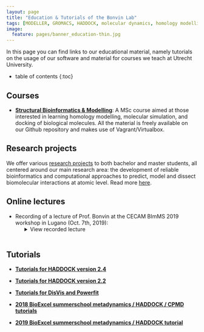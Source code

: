 ```yaml
---
layout: page
title: "Education & Tutorials of the Bonvin Lab"
tags: [MODELLER, GROMACS, HADDOCK, molecular dynamics, homology modelling, docking, p53, MDM2]
image:
  feature: pages/banner_education-thin.jpg
---
```

In this page you can find links to our educational material, namely tutorials on the usage of our software and material for courses we teach at Utrecht University.

* table of contents
{:toc}


## Courses

* [**Structural Bioinformatics & Modelling**](/education/molmod/): A MSc course aimed at those interested in learning homology modelling, molecular simulation, and docking of biological molecules. All the material is freely available on our Github repository and makes use of Vagrant/Virtualbox.


## Research projects

We offer various [research projects](/education/research-projects/) to both bachelor and master students, all centered around our main research area: the development of reliable bioinformatics and computational approaches to predict, model and dissect biomolecular interactions at atomic level. Read more [here](/education/research-projects/).

<!--
## Conferences and workshops

* [Fall meeting of the Netherlands Society for Biomolecular Modelling - November 2016](/news/NSBM-fall-meeting)

* [INSTRUCT practical course: Advanced methods for the integration of diverse structural data with NMR data - April 2016](/education/INSTRUCT-practical-course/)
-->

## Online lectures

* Recording of a lecture of Prof. Bonvin at the CECAM BImMS 2019 workshop in Lugano (Oct. 7th, 2019):
  <ul>
  <details>
  <summary>View recorded lecture
  </summary>
   <iframe width="560" height="315" src="https://www.youtube.com/embed/KUbEwGv21n8" frameborder="0" allow="accelerometer; autoplay; encrypted-media; gyroscope; picture-in-picture" allowfullscreen></iframe>
  </details>
  <br>
  </ul>

## Tutorials

* [**Tutorials for HADDOCK version 2.4**](/education/HADDOCK24)

* [**Tutorials for HADDOCK version 2.2**](/education/HADDOCK)

* [**Tutorials for DisVis and Powerfit**](/education/Others)

* [**2018 BioExcel summerschool metadynamics / HADDOCK / CPMD tutorials**](/education/biomolecular-simulations-2018)

* [**2019 BioExcel summerschool metadynamics / HADDOCK tutorial**](/education/biomolecular-simulations-2019)

